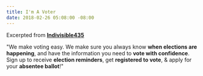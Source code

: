 ```yaml
---
title: I'm A Voter
date: 2018-02-26 05:08:00 -08:00
---
```


Excerpted from [**Indivisible435**](https://indivisible435.org/)
 
"We make voting easy.
We make sure you always know **when elections are happening**, and have the information you need to **vote with confidence**. Sign up to receive **election reminders**, get **registered to vote**, & apply for your **absentee ballot**!"